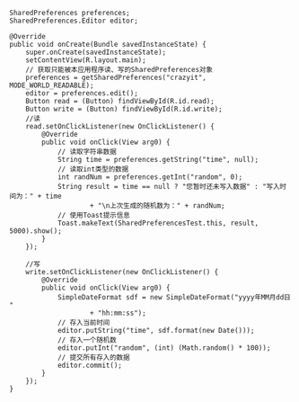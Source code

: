 	SharedPreferences preferences;
	SharedPreferences.Editor editor;

	@Override
	public void onCreate(Bundle savedInstanceState) {
		super.onCreate(savedInstanceState);
		setContentView(R.layout.main);
		// 获取只能被本应用程序读、写的SharedPreferences对象
		preferences = getSharedPreferences("crazyit", MODE_WORLD_READABLE);
		editor = preferences.edit();
		Button read = (Button) findViewById(R.id.read);
		Button write = (Button) findViewById(R.id.write);
		//读
		read.setOnClickListener(new OnClickListener() {
			@Override
			public void onClick(View arg0) {
				// 读取字符串数据
				String time = preferences.getString("time", null);
				// 读取int类型的数据
				int randNum = preferences.getInt("random", 0);
				String result = time == null ? "您暂时还未写入数据" : "写入时间为：" + time
						+ "\n上次生成的随机数为：" + randNum;
				// 使用Toast提示信息
				Toast.makeText(SharedPreferencesTest.this, result, 5000).show();
			}
		});
		
		//写
		write.setOnClickListener(new OnClickListener() {
			@Override
			public void onClick(View arg0) {
				SimpleDateFormat sdf = new SimpleDateFormat("yyyy年MM月dd日 "
						+ "hh:mm:ss");
				// 存入当前时间
				editor.putString("time", sdf.format(new Date()));
				// 存入一个随机数
				editor.putInt("random", (int) (Math.random() * 100));
				// 提交所有存入的数据
				editor.commit();
			}
		});
	}